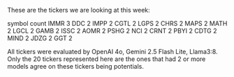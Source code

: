 These are the tickers we are looking at this week:

symbol	count
IMMR	3
DDC	2
IMPP	2
CGTL	2
LGPS	2
CHRS	2
MAPS	2
MATH	2
LGCL	2
GAMB	2
ISSC	2
AOMR	2
PSHG	2
NCI	2
CRNT	2
PBYI	2
CDTG	2
MIND	2
JDZG	2
GGT	2

All tickers were evaluated by OpenAI 4o, Gemini 2.5 Flash Lite, Llama3:8. Only the 20 tickers represented here are the ones that had 2 or more models agree on these tickers being potentials. 

